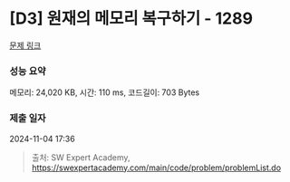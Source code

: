 # [D3] 원재의 메모리 복구하기 - 1289 

[문제 링크](https://swexpertacademy.com/main/code/problem/problemDetail.do?contestProbId=AV19AcoKI9sCFAZN) 

### 성능 요약

메모리: 24,020 KB, 시간: 110 ms, 코드길이: 703 Bytes

### 제출 일자

2024-11-04 17:36



> 출처: SW Expert Academy, https://swexpertacademy.com/main/code/problem/problemList.do